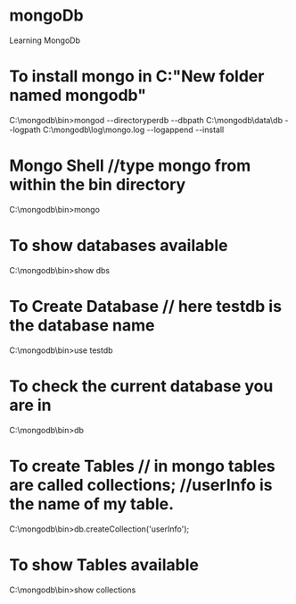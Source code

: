 # mongoDb
Learning MongoDb
# To install mongo in C:"New folder named mongodb"
C:\mongodb\bin>mongod --directoryperdb --dbpath C:\mongodb\data\db --logpath C:\mongodb\log\mongo.log --logappend --install
# Mongo Shell //type mongo from within the bin directory
C:\mongodb\bin>mongo
# To show databases available
C:\mongodb\bin>show dbs
# To Create Database // here testdb is the database name
C:\mongodb\bin>use testdb
# To check the current database you are in 
C:\mongodb\bin>db
# To create Tables // in mongo tables are called collections; //userInfo is the name of my table.
C:\mongodb\bin>db.createCollection('userInfo');
# To show Tables available
C:\mongodb\bin>show collections
